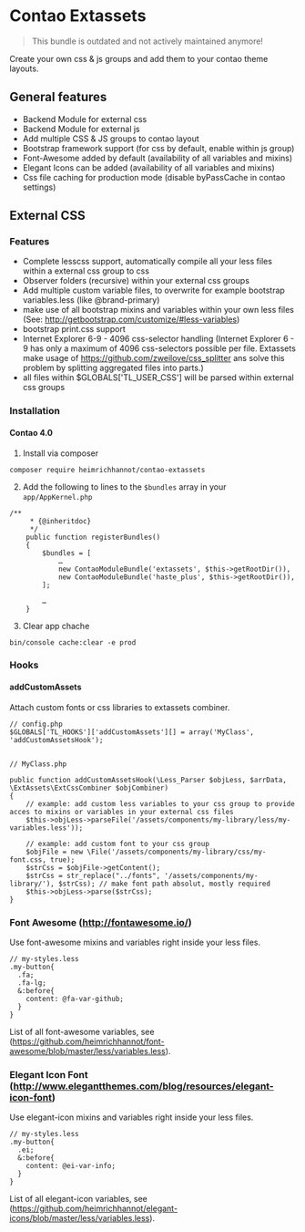 # Contao Extassets

> This bundle is outdated and not actively maintained anymore!

Create your own css & js groups and add them to your contao theme layouts.

## General features
- Backend Module for external css
- Backend Module for external js 
- Add multiple CSS & JS groups to contao layout 
- Bootstrap framework support (for css by default, enable within js group)
- Font-Awesome added by default (availability of all variables and mixins)
- Elegant Icons can be added (availability of all variables and mixins)
- Css file caching for production mode (disable byPassCache in contao settings)

## External CSS

### Features
- Complete lesscss support, automatically compile all your less files within a external css group to css
- Observer folders (recursive) within your external css groups
- Add multiple custom variable files, to overwrite for example bootstrap variables.less (like @brand-primary)
- make use of all bootstrap mixins and variables within your own less files (See: http://getbootstrap.com/customize/#less-variables)
- bootstrap print.css support
- Internet Explorer 6-9 - 4096 css-selector handling (Internet Explorer 6 - 9 has only a maximum of 4096 css-selectors possible per file. Extassets make usage of https://github.com/zweilove/css_splitter ans solve this problem by splitting aggregated files into parts.)
- all files within $GLOBALS['TL_USER_CSS'] will be parsed within external css groups

### Installation

#### Contao 4.0

1. Install via composer

```
composer require heimrichhannot/contao-extassets
```

2. Add the following to lines to the `$bundles` array in your `app/AppKernel.php` 

```
/**
     * {@inheritdoc}
     */
    public function registerBundles()
    {
        $bundles = [
            …
            new ContaoModuleBundle('extassets', $this->getRootDir()),
            new ContaoModuleBundle('haste_plus', $this->getRootDir()),
        ];

        …
    }
```

3. Clear app chache
 
```
bin/console cache:clear -e prod
```



### Hooks

#### addCustomAssets

Attach custom fonts or css libraries to extassets combiner. 

```
// config.php
$GLOBALS['TL_HOOKS']['addCustomAssets'][] = array('MyClass', 'addCustomAssetsHook');


// MyClass.php

public function addCustomAssetsHook(\Less_Parser $objLess, $arrData, \ExtAssets\ExtCssCombiner $objCombiner)
{
    // example: add custom less variables to your css group to provide acces to mixins or variables in your external css files
    $this->objLess->parseFile('/assets/components/my-library/less/my-variables.less'));
    
    // example: add custom font to your css group
    $objFile = new \File('/assets/components/my-library/css/my-font.css, true);
    $strCss = $objFile->getContent();
    $strCss = str_replace("../fonts", '/assets/components/my-library/'), $strCss); // make font path absolut, mostly required
    $this->objLess->parse($strCss);
}

```

### Font Awesome (http://fontawesome.io/)

Use font-awesome mixins and variables right inside your less files.

```
// my-styles.less
.my-button{
  .fa;
  .fa-lg;
  &:before{
    content: @fa-var-github;
  }
}
```

List of all font-awesome variables, see (https://github.com/heimrichhannot/font-awesome/blob/master/less/variables.less). 


### Elegant Icon Font (http://www.elegantthemes.com/blog/resources/elegant-icon-font)

Use elegant-icon mixins and variables right inside your less files.

```
// my-styles.less
.my-button{
  .ei;
  &:before{
    content: @ei-var-info;
  }
}
```

List of all elegant-icon variables, see (https://github.com/heimrichhannot/elegant-icons/blob/master/less/variables.less). 
